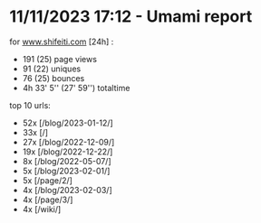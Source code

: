 # 11/11/2023 17:12 - Umami report
for www.shifeiti.com [24h] :

 - 191 (25) page views
 - 91 (22) uniques
 - 76 (25) bounces
 - 4h 33' 5'' (27' 59'') totaltime


top 10 urls:
 - 52x [/blog/2023-01-12/]
 - 33x [/]
 - 27x [/blog/2022-12-09/]
 - 19x [/blog/2022-12-22/]
 - 8x [/blog/2022-05-07/]
 - 5x [/blog/2023-02-01/]
 - 5x [/page/2/]
 - 4x [/blog/2023-02-03/]
 - 4x [/page/3/]
 - 4x [/wiki/]


